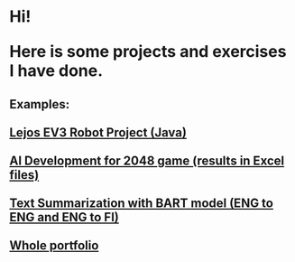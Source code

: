 <h1>Hi!

Here is some projects and exercises I have done.</h1>

<h2>Examples:
<br><br>
<a href="https://github.com/samulironni/portfolio/tree/main/Robot%20Project%20Java">Lejos EV3 Robot Project (Java)</a>
<br><br>  
<a href="https://github.com/samulironni/portfolio/tree/main/AI_projects/2048_Game_AI">AI Development for 2048 game (results in Excel files)</a> 
<br><br>
<a href="https://github.com/samulironni/portfolio/tree/main/ML%20Projects/Text%20Summarization">Text Summarization with BART model (ENG to ENG and ENG to FI)</a>
<br><br>
<a href="https://github.com/samulironni/portfolio"> Whole portfolio</a>  
</h2>
